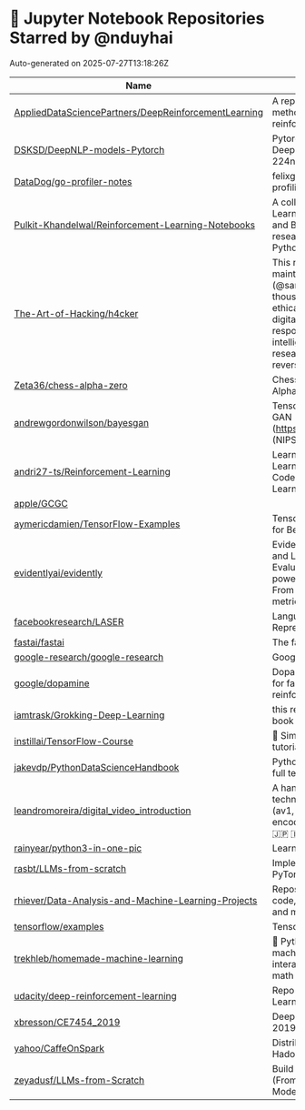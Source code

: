 # 🌟 Jupyter Notebook Repositories Starred by @nduyhai

Auto-generated on 2025-07-27T13:18:26Z

| Name | Description |
|------|-------------|
| [AppliedDataSciencePartners/DeepReinforcementLearning](https://github.com/AppliedDataSciencePartners/DeepReinforcementLearning) | A replica of the AlphaZero methodology for deep reinforcement learning in Python |
| [DSKSD/DeepNLP-models-Pytorch](https://github.com/DSKSD/DeepNLP-models-Pytorch) | Pytorch implementations of various Deep NLP models in cs-224n(Stanford Univ) |
| [DataDog/go-profiler-notes](https://github.com/DataDog/go-profiler-notes) | felixge's notes on the various go profiling methods that are available. |
| [Pulkit-Khandelwal/Reinforcement-Learning-Notebooks](https://github.com/Pulkit-Khandelwal/Reinforcement-Learning-Notebooks) | A collection of Reinforcement Learning algorithms from Sutton and Barto's book and other research papers implemented in Python. |
| [The-Art-of-Hacking/h4cker](https://github.com/The-Art-of-Hacking/h4cker) | This repository is primarily maintained by Omar Santos (@santosomar) and includes thousands of resources related to ethical hacking, bug bounties, digital forensics and incident response (DFIR), artificial intelligence security, vulnerability research, exploit development, reverse engineering, and more. |
| [Zeta36/chess-alpha-zero](https://github.com/Zeta36/chess-alpha-zero) | Chess reinforcement learning by AlphaGo Zero methods. |
| [andrewgordonwilson/bayesgan](https://github.com/andrewgordonwilson/bayesgan) | Tensorflow code for the Bayesian GAN (https://arxiv.org/abs/1705.09558) (NIPS 2017) |
| [andri27-ts/Reinforcement-Learning](https://github.com/andri27-ts/Reinforcement-Learning) | Learn Deep Reinforcement Learning in 60 days! Lectures & Code in Python. Reinforcement Learning + Deep Learning |
| [apple/GCGC](https://github.com/apple/GCGC) |  |
| [aymericdamien/TensorFlow-Examples](https://github.com/aymericdamien/TensorFlow-Examples) | TensorFlow Tutorial and Examples for Beginners (support TF v1 & v2) |
| [evidentlyai/evidently](https://github.com/evidentlyai/evidently) | Evidently is ​​an open-source ML and LLM observability framework. Evaluate, test, and monitor any AI-powered system or data pipeline. From tabular data to Gen AI. 100+ metrics. |
| [facebookresearch/LASER](https://github.com/facebookresearch/LASER) | Language-Agnostic SEntence Representations |
| [fastai/fastai](https://github.com/fastai/fastai) | The fastai deep learning library |
| [google-research/google-research](https://github.com/google-research/google-research) | Google Research |
| [google/dopamine](https://github.com/google/dopamine) | Dopamine is a research framework for fast prototyping of reinforcement learning algorithms.  |
| [iamtrask/Grokking-Deep-Learning](https://github.com/iamtrask/Grokking-Deep-Learning) | this repository accompanies the book "Grokking Deep Learning" |
| [instillai/TensorFlow-Course](https://github.com/instillai/TensorFlow-Course) | :satellite: Simple and ready-to-use tutorials for TensorFlow  |
| [jakevdp/PythonDataScienceHandbook](https://github.com/jakevdp/PythonDataScienceHandbook) | Python Data Science Handbook: full text in Jupyter Notebooks |
| [leandromoreira/digital_video_introduction](https://github.com/leandromoreira/digital_video_introduction) | A hands-on introduction to video technology: image, video, codec (av1, vp9, h265) and more (ffmpeg encoding). Translations: 🇺🇸 🇨🇳 🇯🇵 🇮🇹 🇰🇷 🇷🇺 🇧🇷 🇪🇸 |
| [rainyear/python3-in-one-pic](https://github.com/rainyear/python3-in-one-pic) | Learn python3 in one picture. |
| [rasbt/LLMs-from-scratch](https://github.com/rasbt/LLMs-from-scratch) | Implement a ChatGPT-like LLM in PyTorch from scratch, step by step |
| [rhiever/Data-Analysis-and-Machine-Learning-Projects](https://github.com/rhiever/Data-Analysis-and-Machine-Learning-Projects) | Repository of teaching materials, code, and data for my data analysis and machine learning projects. |
| [tensorflow/examples](https://github.com/tensorflow/examples) | TensorFlow examples |
| [trekhleb/homemade-machine-learning](https://github.com/trekhleb/homemade-machine-learning) | 🤖 Python examples of popular machine learning algorithms with interactive Jupyter demos and math being explained |
| [udacity/deep-reinforcement-learning](https://github.com/udacity/deep-reinforcement-learning) | Repo for the Deep Reinforcement Learning Nanodegree program |
| [xbresson/CE7454_2019](https://github.com/xbresson/CE7454_2019) | Deep learning course CE7454, 2019 |
| [yahoo/CaffeOnSpark](https://github.com/yahoo/CaffeOnSpark) | Distributed deep learning on Hadoop and Spark clusters. |
| [zeyadusf/LLMs-from-Scratch](https://github.com/zeyadusf/LLMs-from-Scratch) | Build a Large Language Model (From Scratch) book and Finetuned Models  |
